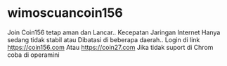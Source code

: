 # wimoscuancoin156
Join
Coin156 tetap aman dan Lancar..
Kecepatan Jaringan Internet Hanya sedang tidak stabil atau Dibatasi di beberapa daerah..
Login di link https://coin156.com
Atau
https://coin27.com
Jika tidak suport di Chrom coba di operamini
